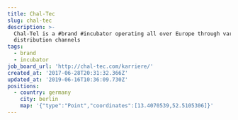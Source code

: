 ```yaml
---
title: Chal-Tec
slug: chal-tec
description: >-
  Chal-Tel is a #brand #incubator operating all over Europe through various
  distribution channels
tags:
  - brand
  - incubator
job_board_url: 'http://chal-tec.com/karriere/'
created_at: '2017-06-28T20:31:32.366Z'
updated_at: '2019-06-16T10:36:09.730Z'
positions:
  - country: germany
    city: berlin
    map: '{"type":"Point","coordinates":[13.4070539,52.5105306]}'
---
```

